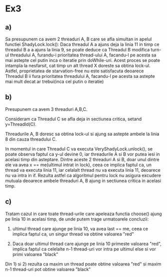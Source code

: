 # Ex3 
## a)
Sa presupunem ca avem 2 threaduri A, B care se afla simultan in apelul functiei ShadyLock.lock(): 
	Daca threadul A a ajuns deja la linia 11 in timp ce threadul B a a ajuns la linia 9, se poate deduce ca Threadul B modifica turn-ul threadului A, furandu-i prioritatea thread-ului A, facandu-l pe acesta sa mai astepte cel putin inca o iteratie prin doWhile-uri. Acest proces se poate intampla la nesfarsit, cat timp un alt thread X doreste sa obtina lock-ul. 
Astfel, proprietatea de starvation-free nu este satisfacuta deoarece Threadul B ii fura prioritatea threadului A, facandu-l pe acesta sa astepte mai mult decat ar trebui(inca cel putin o iteratie)

## b)
Presupunem ca avem 3 threaduri A,B,C.

Consideram ca Threadul C se afla deja in sectiunea critica, setand y=ThreadId(C).

Threadurile A, B doresc sa obtina lock-ul si ajung sa astepte ambele la linia 8 din cauza threadului C.

In momentul in care Threadul C va executa VeryShadyLock.unlock(), se poate observa faptul ca y-ul devine 0, iar threadurile A si B vor putea iesi in acelasi timp din asteptare. Dintre aceste 2 threaduri A si B, doar unul dintre ele va avea x == me(ultimul intrat in lock), ceea ce implica faptul ca, un thread va executa linia 11, iar celalalt thread nu va executa linia 11, deoarece nu va intra in if. Rezulta astfel ca algoritmul pentru lock nu asigura excudere mutuala deoarece ambele threaduri A, B ajung in sectiunea critica in acelasi timp.

## c)
Tratam cazul in care toate thread-urile care apeleaza functia choose() ajung pe linia 10 in acelasi timp, de unde putem trage urmatoarele concluzii:

1) ultimul thread care ajunge pe linia 10, va avea last == me, ceea ce implica faptul ca, un singur thread va obtine valoarea "red"

2) Daca doar ultimul thread care ajunge pe linia 10 primeste valoarea "red", implica faptul ca celelalte n-1 thread-uri vor intra pe ultimul else si vor primi valoarea "black"


Din 1) si 2) rezulta ca maxim un thread poate obtine valoarea "red" si maxim n-1 thread-uri pot obtine valoarea "black"

